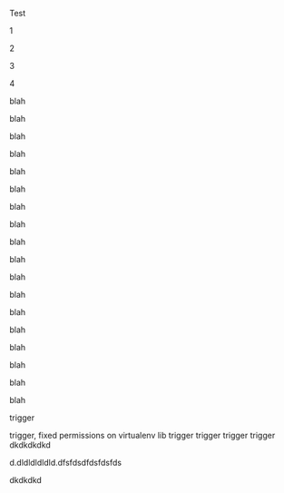 Test

1

2

3

4

blah

blah

blah

blah

blah

blah

blah

blah

blah

blah

blah

blah

blah

blah

blah

blah

blah

blah

trigger

trigger, fixed permissions on virtualenv lib
trigger
trigger
trigger
trigger
dkdkdkdkd

d.dldldldldld.dfsfdsdfdsfdsfds

dkdkdkd
